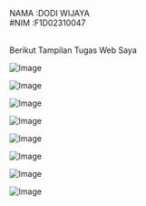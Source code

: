 NAMA  :DODI WIJAYA <br>
#NIM    :F1D02310047

<br>Berikut Tampilan Tugas Web Saya

![Image](https://github.com/user-attachments/assets/f8071d5c-7ef1-421a-b5d8-f2a1e0353107)

![Image](https://github.com/user-attachments/assets/6d13dadb-eda5-4040-86e8-e021d89e1c3d)

![Image](https://github.com/user-attachments/assets/e0160755-537b-47a7-9b2f-6e831556053e)

![Image](https://github.com/user-attachments/assets/1498157f-4b06-43dc-be25-efdbdabbc1f7)

![Image](https://github.com/user-attachments/assets/5c42e374-dc3f-4262-aa29-22710f070b93)

![Image](https://github.com/user-attachments/assets/a27c3eb4-f7ec-4aef-8037-160ea575f44a)

![Image](https://github.com/user-attachments/assets/4774d9ad-8120-4c9b-9798-ba760505195b)

![Image](https://github.com/user-attachments/assets/f39c74ee-a123-4f7b-aa15-2c7c080bbe01)
